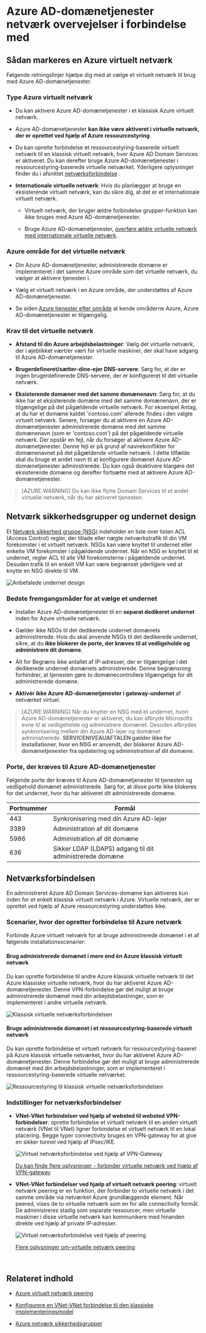 <properties
    pageTitle="Azure AD-domænetjenester: Netværk retningslinjer | Microsoft Azure"
    description="Azure Active Directory Domain Services netværk overvejelser i forbindelse med"
    services="active-directory-ds"
    documentationCenter=""
    authors="mahesh-unnikrishnan"
    manager="stevenpo"
    editor="curtand"/>

<tags
    ms.service="active-directory-ds"
    ms.workload="identity"
    ms.tgt_pltfrm="na"
    ms.devlang="na"
    ms.topic="article"
    ms.date="10/18/2016"
    ms.author="maheshu"/>

# <a name="networking-considerations-for-azure-ad-domain-services"></a>Azure AD-domænetjenester netværk overvejelser i forbindelse med

## <a name="how-to-select-an-azure-virtual-network"></a>Sådan markeres en Azure virtuelt netværk
Følgende retningslinjer hjælpe dig med at vælge et virtuelt netværk til brug med Azure AD-domænetjenester.

### <a name="type-of-azure-virtual-network"></a>Type Azure virtuelt netværk

- Du kan aktivere Azure AD-domænetjenester i et klassisk Azure virtuelt netværk.

- Azure AD-domænetjenester **kan ikke være aktiveret i virtuelle netværk, der er oprettet ved hjælp af Azure ressourcestyring**.

- Du kan oprette forbindelse et ressourcestyring-baserede virtuelt netværk til en klassisk virtuelt netværk, hvor Azure AD Domain Services er aktiveret. Du kan derefter bruge Azure AD-domænetjenester i ressourcestyring-baserede virtuelle netværket. Yderligere oplysninger finder du i afsnittet [netværksforbindelse](active-directory-ds-networking.md#network-connectivity) .

- **Internationale virtuelle netværk**: Hvis du planlægger at bruge en eksisterende virtuelt netværk, kan du sikre dig, at det er et internationale virtuelt netværk.

    - Virtuelt netværk, der bruger ældre forbindelse grupper-funktion kan ikke bruges med Azure AD-domænetjenester.

    - Bruge Azure AD-domænetjenester, [overføre ældre virtuelle netværk med internationale virtuelle netværk](../virtual-network/virtual-networks-migrate-to-regional-vnet.md).


### <a name="azure-region-for-the-virtual-network"></a>Azure område for det virtuelle netværk

- Din Azure AD-domænetjenester, administrerede domæne er implementeret i det samme Azure område som det virtuelle netværk, du vælger at aktivere tjenesten i.

- Vælg et virtuelt netværk i en Azure område, der understøttes af Azure AD-domænetjenester.

- Se siden [Azure tjenester efter område](https://azure.microsoft.com/regions/#services/) at kende områderne Azure, Azure AD-domænetjenester er tilgængelig.


### <a name="requirements-for-the-virtual-network"></a>Krav til det virtuelle netværk

- **Afstand til din Azure arbejdsbelastninger**: Vælg det virtuelle netværk, der i øjeblikket vært/er vært for virtuelle maskiner, der skal have adgang til Azure AD-domænetjenester.

- **Brugerdefineret/sætter-dine-ejer DNS-servere**: Sørg for, at der er ingen brugerdefinerede DNS-servere, der er konfigureret til det virtuelle netværk.

- **Eksisterende domæner med det samme domænenavn**: Sørg for, at du ikke har et eksisterende domæne med det samme domænenavn, der er tilgængelige på det pågældende virtuelle netværk. For eksempel Antag, at du har et domæne kaldet 'contoso.com' allerede findes i den valgte virtuelt netværk. Senere, forsøger du at aktivere en Azure AD-domænetjenester administrerede domæne med det samme domænenavn (som er 'contoso.com') på det pågældende virtuelle netværk. Der opstår en fejl, når du forsøger at aktivere Azure AD-domænetjenester. Denne fejl er på grund af navnekonflikter for domænenavnet på det pågældende virtuelle netværk. I dette tilfælde skal du bruge et andet navn til at konfigurere domænet Azure AD-domænetjenester administrerede. Du kan også deaktivere klargøre det eksisterende domæne og derefter fortsætte med at aktivere Azure AD-domænetjenester.

> [AZURE.WARNING] Du kan ikke flytte Domain Services til et andet virtuelle netværk, når du har aktiveret tjenesten.


## <a name="network-security-groups-and-subnet-design"></a>Netværk sikkerhedsgrupper og undernet design
Et [Netværk sikkerhed gruppe (NSG)](../virtual-network/virtual-networks-nsg.md) indeholder en liste over listen ACL (Access Control) regler, der tillade eller nægte netværkstrafik til din VM forekomster i et virtuelt netværk. NSGs kan være knyttet til undernet eller enkelte VM forekomster i pågældende undernet. Når en NSG er knyttet til et undernet, regler ACL til alle VM forekomsterne i pågældende undernet. Desuden trafik til en enkelt VM kan være begrænset yderligere ved at knytte en NSG direkte til VM.

![Anbefalede undernet design](./media/active-directory-domain-services-design-guide/vnet-subnet-design.png)


### <a name="best-practices-for-choosing-a-subnet"></a>Bedste fremgangsmåder for at vælge et undernet
- Installer Azure AD-domænetjenester til en **separat dedikeret undernet** inden for Azure virtuelle netværk.

- Gælder ikke NSGs til det dedikerede undernet domænets administrerede. Hvis du skal anvende NSGs til det dedikerede undernet, sikre, at du **ikke blokerer de porte, der kræves til at vedligeholde og administrere dit domæne**.

- Alt for Begræns ikke antallet af IP-adresser, der er tilgængelige i det dedikerede undernet domænets administrerede. Denne begrænsning forhindrer, at tjenesten gøre to domænecontrollere tilgængelige for dit administrerede domæne.

- **Aktivér ikke Azure AD-domænetjenester i gateway-undernet** af netværket virtuel.


> [AZURE.WARNING] Når du knytter en NSG med et undernet, hvori Azure AD-domænetjenester er aktiveret, du kan afbryde Microsofts evne til at vedligeholde og administrere domænet. Desuden afbrydes synkronisering mellem din Azure AD-lejer og domænet administrerede. **SERVICENIVEAUAFTALEN gælder ikke for installationer, hvor en NSG er anvendt, der blokerer Azure AD-domænetjenester fra opdatering og administration af dit domæne.**


### <a name="ports-required-for-azure-ad-domain-services"></a>Porte, der kræves til Azure AD-domænetjenester
Følgende porte der kræves til Azure AD-domænetjenester til tjenesten og vedligehold domænet administrerede. Sørg for, at disse porte ikke blokeres for det undernet, hvor du har aktiveret dit administrerede domæne.

| Portnummer | Formål |
|---|---|
| 443 | Synkronisering med din Azure AD-lejer |
| 3389 | Administration af dit domæne |
| 5986 | Administration af dit domæne |
| 636 | Sikker LDAP (LDAPS) adgang til dit administrerede domæne |



## <a name="network-connectivity"></a>Netværksforbindelsen
En administreret Azure AD Domain Services-domæne kan aktiveres kun inden for et enkelt klassisk virtuelt netværk i Azure. Virtuelle netværk, der er oprettet ved hjælp af Azure ressourcestyring understøttes ikke.


### <a name="scenarios-for-connecting-azure-networks"></a>Scenarier, hvor der opretter forbindelse til Azure netværk
Forbinde Azure virtuelt netværk for at bruge administrerede domænet i et af følgende installationsscenarier:

#### <a name="use-the-managed-domain-in-more-than-one-azure-classic-virtual-network"></a>Brug administrerede domænet i mere end én Azure klassisk virtuelt netværk
Du kan oprette forbindelse til andre Azure klassisk virtuelle netværk til det Azure klassiske virtuelle netværk, hvor du har aktiveret Azure AD-domænetjenester. Denne VPN-forbindelse gør det muligt at bruge administrerede domænet med din arbejdsbelastninger, som er implementeret i andre virtuelle netværk.

![Klassisk virtuelle netværksforbindelsen](./media/active-directory-domain-services-design-guide/classic-vnet-connectivity.png)

#### <a name="use-the-managed-domain-in-a-resource-manager-based-virtual-network"></a>Bruge administrerede domænet i et ressourcestyring-baserede virtuelt netværk
Du kan oprette forbindelse et virtuelt netværk for ressourcestyring-baseret på Azure klassisk virtuelle netværket, hvor du har aktiveret Azure AD-domænetjenester. Denne forbindelse gør det muligt at bruge administrerede domænet med din arbejdsbelastninger, som er implementeret i ressourcestyring-baserede virtuelle netværket.

![Ressourcestyring til klassisk virtuelle netværksforbindelsen](./media/active-directory-domain-services-design-guide/classic-arm-vnet-connectivity.png)


### <a name="network-connection-options"></a>Indstillinger for netværksforbindelser

- **VNet-VNet forbindelser ved hjælp af websted til websted VPN-forbindelser**: oprette forbindelse et virtuelt netværk til en anden virtuelt netværk (VNet til VNet) ligner forbindelse et virtuelt netværk til en lokal placering. Begge typer connectivity bruges en VPN-gateway for at give en sikker tunnel ved hjælp af IPsec/IKE.

    ![Virtuel netværksforbindelse ved hjælp af VPN-Gateway](./media/active-directory-domain-services-design-guide/vnet-connection-vpn-gateway.jpg)

    [Du kan finde flere oplysninger - forbinder virtuelle netværk ved hjælp af VPN-gateway](../vpn-gateway/virtual-networks-configure-vnet-to-vnet-connection.md)


- **VNet-VNet forbindelser ved hjælp af virtuelt netværk peering**: virtuelt netværk peering er en funktion, der forbinder to virtuelle netværk i det samme område via netværket Azure grundlæggende element. Når peered, vises de to virtuelle netværk som en for alle connectivity formål. De administreres stadig som separate ressourcer, men virtuelle maskiner i disse virtuelle netværk kan kommunikere med hinanden direkte ved hjælp af private IP-adresser.

    ![Virtuel netværksforbindelse ved hjælp af peering](./media/active-directory-domain-services-design-guide/vnet-peering.png)

    [Flere oplysninger om-virtuelle netværk peering](../virtual-network/virtual-network-peering-overview.md)



<br>

## <a name="related-content"></a>Relateret indhold

- [Azure virtuelt netværk peering](../virtual-network/virtual-network-peering-overview.md)

- [Konfigurere en VNet-VNet forbindelse til den klassiske implementeringsmodel](../vpn-gateway/virtual-networks-configure-vnet-to-vnet-connection.md)

- [Azure netværk sikkerhedsgrupper](../virtual-network/virtual-networks-nsg.md)
